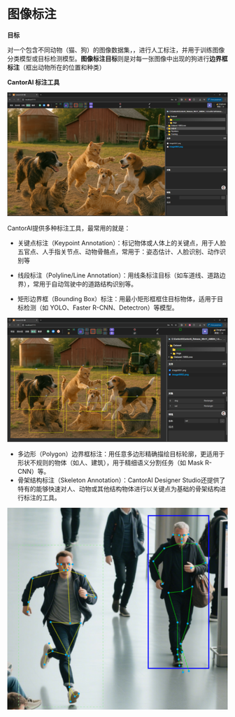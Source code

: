 # 图像标注

**目标**

对一个包含不同动物（猫、狗）的图像数据集，，进行人工标注，并用于训练图像分类模型或目标检测模型。**图像标注目标**则是对每一张图像中出现的狗进行**边界框标注**（框出动物所在的位置和种类）

**CantorAI 标注工具**

![image-20250409183641246](images\cats-dogs-original.png)

CantorAI提供多种标注工具，最常用的就是：

- 关键点标注（Keypoint Annotation）：标记物体或人体上的关键点，用于人脸五官点、人手指关节点、动物骨骼点，常用于：姿态估计、人脸识别、动作识别等

- 线段标注（Polyline/Line Annotation）：用线条标注目标（如车道线、道路边界），常用于自动驾驶中的道路结构识别等。

- 矩形边界框（Bounding Box）标注：用最小矩形框框住目标物体，适用于目标检测（如 YOLO、Faster R-CNN、Detectron）等模型。

![image-20250409184445725](images\cats-dogs-annotated.png)

- 多边形（Polygon）边界框标注：用任意多边形精确描绘目标轮廓，更适用于形状不规则的物体（如人、建筑），用于精细语义分割任务（如 Mask R-CNN）等。
- 骨架结构标注（Skeleton Annotation）：CantorAI Designer Studio还提供了特有的能够快速对人、动物或其他结构物体进行以关键点为基础的骨架结构进行标注的工具。

![image-20250410161927861](images\skeleton-annotation.png)